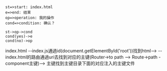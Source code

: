 
```flow

st=>start: index.html
e=>end: 结束
op=>operation: 我的操作
cond=>condition: 确认？

st->op->cond
cond(yes)->e
cond(no)->op
```

index.html --index.js通過id(document.getElementById('root'))找到html--> --index.html的路由通過uri去找到对应的主键(Router->to path --> Route->path -component主键)--> 主键找到主键目录下面的对应注入的主键文件